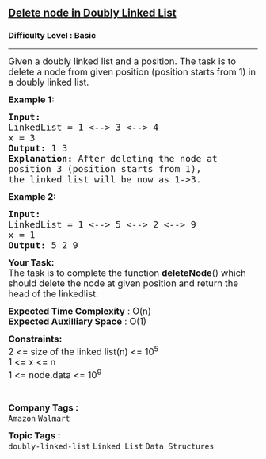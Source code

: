 <h2><a href="https://www.geeksforgeeks.org/problems/delete-node-in-doubly-linked-list/1?page=1&category=Linked%20List&status=unsolved&sortBy=difficulty">Delete node in Doubly Linked List</a></h2><h3>Difficulty Level : Basic</h3><hr><div class="problems_problem_content__Xm_eO"><p><span style="font-size: 18px;">Given a doubly linked list and a position. The task is to delete a node from given position (position starts from 1) in a doubly linked list. </span></p>
<p><span style="font-size: 18px;"><strong>Example 1:</strong></span></p>
<pre><span style="font-size: 18px;"><strong>Input:
</strong>LinkedList = 1 &lt;--&gt; 3 &lt;--&gt; 4 
x = 3
<strong>Output: </strong>1 3 &nbsp;<strong>
Explanation: </strong>After deleting the node at
position 3 (position starts from 1),
the linked list will be now as 1-&gt;3.</span>
</pre>
<p><span style="font-size: 18px;"><strong>Example 2:</strong></span></p>
<pre><span style="font-size: 18px;"><strong>Input:
</strong>LinkedList = 1 &lt;--&gt; 5 &lt;--&gt; 2 &lt;--&gt; 9&nbsp;&nbsp;
x = 1
<strong>Output: </strong>5 2 9</span></pre>
<p><span style="font-size: 18px;"><strong>Your Task:</strong><br>The task is to complete the function <strong>deleteNode</strong>() which should delete the node at given position and return the head of the linkedlist.</span></p>
<p><span style="font-size: 18px;"><strong>Expected Time Complexity</strong> : O(n)<br><strong>Expected Auxilliary Space</strong> : O(1)</span></p>
<p><span style="font-size: 18px;"><strong>Constraints:</strong><br>2 &lt;= size of the linked list(n) &lt;= 10<sup>5</sup><br>1 &lt;= x &lt;= n<br>1 &lt;= node.data &lt;= 10<sup>9</sup></span></p>
<p>&nbsp;</p></div><p><span style=font-size:18px><strong>Company Tags : </strong><br><code>Amazon</code>&nbsp;<code>Walmart</code>&nbsp;<br><p><span style=font-size:18px><strong>Topic Tags : </strong><br><code>doubly-linked-list</code>&nbsp;<code>Linked List</code>&nbsp;<code>Data Structures</code>&nbsp;